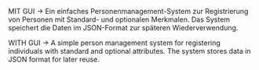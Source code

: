 MIT GUI -> Ein einfaches Personenmanagement-System zur Registrierung von Personen mit Standard- und optionalen Merkmalen. Das System speichert die Daten im JSON-Format zur späteren Wiederverwendung.

WITH GUI -> A simple person management system for registering individuals with standard and optional attributes. The system stores data in JSON format for later reuse.
